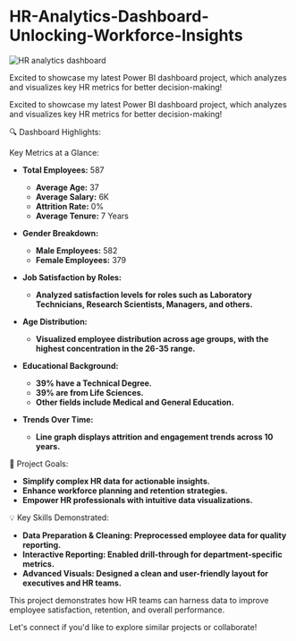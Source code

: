 # HR-Analytics-Dashboard-Unlocking-Workforce-Insights

![HR analytics dashboard](https://github.com/user-attachments/assets/14861ebd-6d7d-496c-a4d6-1d4b2f1869e1)

Excited to showcase my latest Power BI dashboard project, which analyzes and visualizes key HR metrics for better decision-making!

Excited to showcase my latest Power BI dashboard project, which analyzes and visualizes key HR metrics for better decision-making!

🔍 Dashboard Highlights:

Key Metrics at a Glance:

- **Total Employees:** 587

  - **Average Age:** 37
  - **Average Salary:** 6K
  - **Attrition Rate:** 0%
  - **Average Tenure:** 7 Years

- **Gender Breakdown:**

  - **Male Employees:** 582
  - **Female Employees:** 379
   
- **Job Satisfaction by Roles:**

  - **Analyzed satisfaction levels for roles such as Laboratory Technicians, Research Scientists, Managers, and others.**
    
- **Age Distribution:**
  
  - **Visualized employee distribution across age groups, with the highest concentration in the 26-35 range.**

- **Educational Background:**

  - **39% have a Technical Degree.**
  - **39% are from Life Sciences.**
  - **Other fields include Medical and General Education.**

- **Trends Over Time:**

  - **Line graph displays attrition and engagement trends across 10 years.**

🎯 Project Goals:

  - **Simplify complex HR data for actionable insights.**
  - **Enhance workforce planning and retention strategies.**
  - **Empower HR professionals with intuitive data visualizations.**

💡 Key Skills Demonstrated:

  - **Data Preparation & Cleaning: Preprocessed employee data for quality reporting.**
  - **Interactive Reporting: Enabled drill-through for department-specific metrics.**
  - **Advanced Visuals: Designed a clean and user-friendly layout for executives and HR teams.**

This project demonstrates how HR teams can harness data to improve employee satisfaction, retention, and overall performance.

Let's connect if you'd like to explore similar projects or collaborate!


